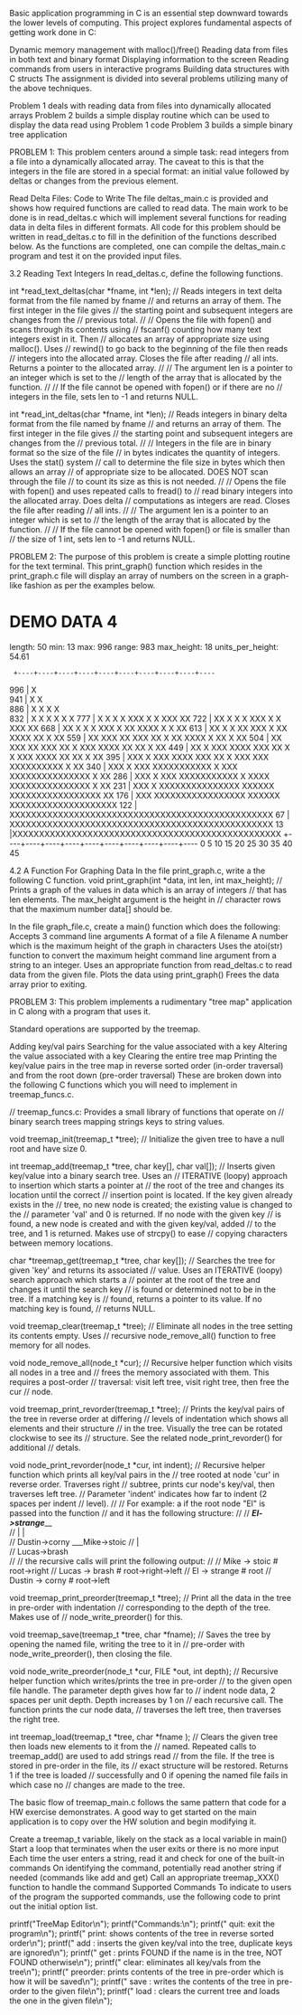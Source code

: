 Basic application programming in C is an essential step downward towards the lower levels of computing. This project explores fundamental aspects of getting work done in C:

Dynamic memory management with malloc()/free()
Reading data from files in both text and binary format
Displaying information to the screen
Reading commands from users in interactive programs
Building data structures with C structs
The assignment is divided into several problems utilizing many of the above techniques.

Problem 1 deals with reading data from files into dynamically allocated arrays
Problem 2 builds a simple display routine which can be used to display the data read using Problem 1 code
Problem 3 builds a simple binary tree application

PROBLEM 1:
This problem centers around a simple task: read integers from a file into a dynamically allocated array. The caveat to this is that the integers in the file are stored in a special format: an initial value followed by deltas or changes from the previous element. 

Read Delta Files: Code to Write
The file deltas_main.c is provided and shows how required functions are called to read data. The main work to be done is in read_deltas.c which will implement several functions for reading data in delta files in different formats.
All code for this problem should be written in read_deltas.c to fill in the definition of the functions described below. As the functions are completed, one can compile the deltas_main.c program and test it on the provided input files.

3.2 Reading Text Integers
In read_deltas.c, define the following functions.

int *read_text_deltas(char *fname, int *len);
// Reads integers in text delta format from the file named by fname
// and returns an array of them. The first integer in the file gives
// the starting point and subsequent integers are changes from the
// previous total.
// 
// Opens the file with fopen() and scans through its contents using
// fscanf() counting how many text integers exist in it.  Then
// allocates an array of appropriate size using malloc(). Uses
// rewind() to go back to the beginning of the file then reads
// integers into the allocated array. Closes the file after reading
// all ints.  Returns a pointer to the allocated array.
// 
// The argument len is a pointer to an integer which is set to the
// length of the array that is allocated by the function.
//
// If the file cannot be opened with fopen() or if there are no
// integers in the file, sets len to -1 and returns NULL.

int *read_int_deltas(char *fname, int *len);
// Reads integers in binary delta format from the file named by fname
// and returns an array of them.  The first integer in the file gives
// the starting point and subsequent integers are changes from the
// previous total.
// 
// Integers in the file are in binary format so the size of the file
// in bytes indicates the quantity of integers. Uses the stat() system
// call to determine the file size in bytes which then allows an array
// of appropriate size to be allocated. DOES NOT scan through the file
// to count its size as this is not needed.
// 
// Opens the file with fopen() and uses repeated calls to fread() to
// read binary integers into the allocated array. Does delta
// computations as integers are read. Closes the file after reading
// all ints.
// 
// The argument len is a pointer to an integer which is set to
// the length of the array that is allocated by the function.
//
// If the file cannot be opened with fopen() or file is smaller than
// the size of 1 int, sets len to -1 and returns NULL.

PROBLEM 2:
The purpose of this problem is create a simple plotting routine for the text terminal. This print_graph() function which resides in the print_graph.c file will display an array of numbers on the screen in a graph-like fashion as per the examples below.

DEMO DATA 4
===========
length: 50
min: 13
max: 996
range: 983
max_height: 18
units_per_height: 54.61

     +----+----+----+----+----+----+----+----+----+----
996 |                X                                 
941 |                X              X                  
886 |       X        X X            X                  
832 |       X X      X X            X                X 
777 |  X    X X   X  XXX    X       X   XXX          XX
722 |  XX   X X   X  XXX    X       X   XXX          XX
668 |  XX   X X   X  XXX    X      XX  XXXX    X   X XX
613 |  XX   X X  XX  XXX    X      XX  XXXX    XX  X XX
559 |  XX   XXX  XX  XXX XX X      XX  XXXX  X XX  X XX
504 |  XX   XXX  XX  XXX XX X      XXX XXXX XX XX  X XX
449 |  XX X XXX XXXX XXX XX X   X  XXX XXXX XX XX  X XX
395 | XXX X XXX XXXX XXX XX X  XXX XXX XXXXXXXXXX  X XX
340 | XXX X XXX XXXXXXXXXXX X  XXX XXXXXXXXXXXXXXX X XX
286 | XXX X XXX XXXXXXXXXXX X XXXX XXXXXXXXXXXXXXX X XX
231 | XXX X XXXXXXXXXXXXXXX XXXXXX XXXXXXXXXXXXXXXXX XX
176 | XXX XXXXXXXXXXXXXXXXX XXXXXX XXXXXXXXXXXXXXXXXXXX
122 | XXXXXXXXXXXXXXXXXXXXXXXXXXXXXXXXXXXXXXXXXXXXXXXXX
 67 | XXXXXXXXXXXXXXXXXXXXXXXXXXXXXXXXXXXXXXXXXXXXXXXXX
 13 |XXXXXXXXXXXXXXXXXXXXXXXXXXXXXXXXXXXXXXXXXXXXXXXXXX
     +----+----+----+----+----+----+----+----+----+---- 
     0    5    10   15   20   25   30   35   40   45   

4.2 A Function For Graphing Data
In the file print_graph.c, write a the following C function.
void print_graph(int *data, int len, int max_height);
// Prints a graph of the values in data which is an array of integers
// that has len elements. The max_height argument is the height in
// character rows that the maximum number data[] should be. 


In the file graph_file.c, create a main() function which does the following:
Accepts 3 command line arguments
A format of a file
A filename
A number which is the maximum height of the graph in characters
Uses the atoi(str) function to convert the maximum height command line argument from a string to an integer.
Uses an appropriate function from read_deltas.c to read data from the given file.
Plots the data using print_graph()
Frees the data array prior to exiting.

PROBLEM 3: 
This problem implements a rudimentary "tree map" application in C along with a program that uses it. 

Standard operations are supported by the treemap.

Adding key/val pairs
Searching for the value associated with a key
Altering the value associated with a key
Clearing the entire tree map
Printing the key/value pairs in the tree map in reverse sorted order (in-order traversal) and from the root down (pre-order traversal)
These are broken down into the following C functions which you will need to implement in treemap_funcs.c.

// treemap_funcs.c: Provides a small library of functions that operate on
// binary search trees mapping strings keys to string values.

void treemap_init(treemap_t *tree);
// Initialize the given tree to have a null root and have size 0.

int treemap_add(treemap_t *tree, char key[], char val[]);
// Inserts given key/value into a binary search tree. Uses an
// ITERATIVE (loopy) approach to insertion which starts a pointer at
// the root of the tree and changes its location until the correct
// insertion point is located. If the key given already exists in the
// tree, no new node is created; the existing value is changed to the
// parameter 'val' and 0 is returned.  If no node with the given key
// is found, a new node is created and with the given key/val, added
// to the tree, and 1 is returned. Makes use of strcpy() to ease
// copying characters between memory locations.

char *treemap_get(treemap_t *tree, char key[]);
// Searches the tree for given 'key' and returns its associated
// value. Uses an ITERATIVE (loopy) search approach which starts a
// pointer at the root of the tree and changes it until the search key
// is found or determined not to be in the tree. If a matching key is
// found, returns a pointer to its value. If no matching key is found,
// returns NULL.

void treemap_clear(treemap_t *tree);
// Eliminate all nodes in the tree setting its contents empty. Uses
// recursive node_remove_all() function to free memory for all nodes.

void node_remove_all(node_t *cur);
// Recursive helper function which visits all nodes in a tree and
// frees the memory associated with them. This requires a post-order
// traversal: visit left tree, visit right tree, then free the cur
// node.

void treemap_print_revorder(treemap_t *tree);
// Prints the key/val pairs of the tree in reverse order at differing
// levels of indentation which shows all elements and their structure
// in the tree. Visually the tree can be rotated clockwise to see its
// structure. See the related node_print_revorder() for additional
// detals.

void node_print_revorder(node_t *cur, int indent);
// Recursive helper function which prints all key/val pairs in the
// tree rooted at node 'cur' in reverse order. Traverses right
// subtree, prints cur node's key/val, then traverses left tree.
// Parameter 'indent' indicates how far to indent (2 spaces per indent
// level).
//
// For example: a if the root node "El" is passed into the function
// and it has the following structure:
// 
//         ___El->strange_____     
//        |                   |   
// Dustin->corny       ___Mike->stoic
//                    |              
//               Lucas->brash     
// 
// the recursive calls will print the following output:
// 
//   Mike -> stoic                 # root->right
//     Lucas -> brash              # root->right->left
// El -> strange                   # root
//   Dustin -> corny               # root->left

void treemap_print_preorder(treemap_t *tree);
// Print all the data in the tree in pre-order with indentation
// corresponding to the depth of the tree. Makes use of
// node_write_preorder() for this.

void treemap_save(treemap_t *tree, char *fname);
// Saves the tree by opening the named file, writing the tree to it in
// pre-order with node_write_preorder(), then closing the file.

void node_write_preorder(node_t *cur, FILE *out, int depth);
// Recursive helper function which writes/prints the tree in pre-order
// to the given open file handle. The parameter depth gives how far to
// indent node data, 2 spaces per unit depth. Depth increases by 1 on
// each recursive call. The function prints the cur node data,
// traverses the left tree, then traverses the right tree.

int treemap_load(treemap_t *tree, char *fname );
// Clears the given tree then loads new elements to it from the
// named. Repeated calls to treemap_add() are used to add strings read
// from the file.  If the tree is stored in pre-order in the file, its
// exact structure will be restored.  Returns 1 if the tree is loaded
// successfully and 0 if opening the named file fails in which case no
// changes are made to the tree.

The basic flow of treemap_main.c follows the same pattern that code for a HW exercise demonstrates. A good way to get started on the main application is to copy over the HW solution and begin modifying it.

Create a treemap_t variable, likely on the stack as a local variable in main()
Start a loop that terminates when the user exits or there is no more input
Each time the user enters a string, read it and check for one of the built-in commands
On identifying the command, potentially read another string if needed (commands like add and get)
Call an appropriate treemap_XXX() function to handle the command
Supported Commands
To indicate to users of the program the supported commands, use the following code to print out the initial option list.

  printf("TreeMap Editor\n");
  printf("Commands:\n");
  printf("  quit:            exit the program\n");
  printf("  print:           shows contents of the tree in reverse sorted order\n");
  printf("  add <key> <val>: inserts the given key/val into the tree, duplicate keys are ignored\n");
  printf("  get <key>:       prints FOUND if the name is in the tree, NOT FOUND otherwise\n");
  printf("  clear:           eliminates all key/vals from the tree\n");
  printf("  preorder:        prints contents of the tree in pre-order which is how it will be saved\n");
  printf("  save <file>:     writes the contents of the tree in pre-order to the given file\n");
  printf("  load <file>:     clears the current tree and loads the one in the given file\n");
